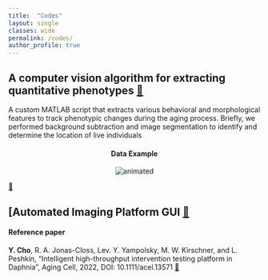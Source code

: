 ```yaml
---
title:  "Codes"
layout: single
classes: wide
permalink: /codes/
author_profile: true
---
```


## A computer vision algorithm for extracting quantitative phenotypes [:link:](https://github.com/dydals320/DaphniaBehAnalysis)
A custom MATLAB script that extracts various behavioral and morphological features to track phenotypic changes during the aging process. Briefly, we performed background subtraction and image segmentation to identify and determine the location of live individuals


<h4 align="center">Data Example</h4>
<p align="center">
  <img src="https://user-images.githubusercontent.com/51148581/122502031-d1c73d80-cfc3-11eb-8236-835515342782.gif" alt="animated" />

</p>

[:link:](https://www.kaggle.com/competitions/daphniacounter)



## [Automated Imaging Platform GUI [:link:](https://github.com/dydals320/DaphniaBehAnalysis)

#### Reference paper
__<b>Y. Cho</b>__, R. A. Jonas-Closs, Lev. Y. Yampolsky, M. W. Kirschner, and L. Peshkin, “Intelligent high-throughput intervention testing platform in Daphnia”, Aging Cell, 2022, DOI: 10.1111/acel.13571 [:link:](https://onlinelibrary.wiley.com/doi/10.1111/acel.13571)
